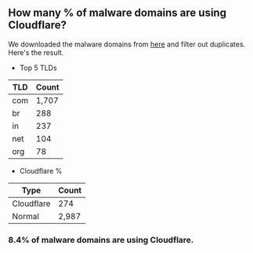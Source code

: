 ## How many % of malware domains are using Cloudflare?


We downloaded the malware domains from [here](https://urlhaus.abuse.ch) and filter out duplicates.
Here's the result.


[//]: # (start replacement)


- Top 5 TLDs

| TLD | Count |
| --- | --- |
| com | 1,707 |
| br | 288 |
| in | 237 |
| net | 104 |
| org | 78 |


- Cloudflare %

| Type | Count |
| --- | --- |
| Cloudflare | 274 |
| Normal | 2,987 |


### 8.4% of malware domains are using Cloudflare.